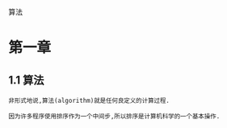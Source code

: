 算法

# 第一章
## 1.1 算法
    非形式地说,算法(algorithm)就是任何良定义的计算过程.
    
    因为许多程序使用排序作为一个中间步,所以排序是计算机科学的一个基本操作.                